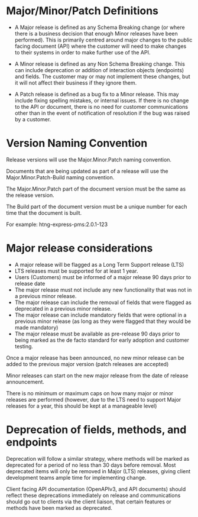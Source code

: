 # Major/Minor/Patch Definitions
* A Major release is defined as any Schema Breaking change (or where there is a business decision that enough Minor releases have been performed). This is primarily centred around major changes to the public facing document (API) where the customer will need to make changes to their systems in order to make further use of the API.

* A Minor release is defined as any Non Schema Breaking change. This can include deprecation or addition of interaction objects (endpoints) and fields. The customer may or may not implement these changes, but it will not affect their business if they ignore them. 

* A Patch release is defined as a bug fix to a Minor release. This may include fixing spelling mistakes, or internal issues. If there is no change to the API or document, there is no need for customer communications other than in the event of notification of resolution if the bug was raised by a customer.

# Version Naming Convention
Release versions will use the Major.Minor.Patch naming convention.

Documents that are being updated as part of a release will use the Major.Minor.Patch-Build naming convention.

The Major.Minor.Patch part of the document version must be the same as the release version.

The Build part of the document version must be a unique number for each time that the document is built.

For example: htng-express-pms:2.0.1-123

# Major release considerations
* A major release will be flagged as a Long Term Support release (LTS)
* LTS releases must be supported for at least 1 year.
* Users (Customers) must be informed of a major release 90 days prior to release date
* The major release must not include any new functionality that was not in a previous minor release.
* The major release can include the removal of fields that were flagged as deprecated in a previous minor release.
* The major release can include mandatory fields that were optional in a previous minor release (as long as they were flagged that they would be made mandatory)
* The major release must be available as pre-release 90 days prior to being marked as the de facto standard for early adoption and customer testing.

Once a major release has been announced, no new minor release can be added to the previous major version (patch releases are accepted)

Minor releases can start on the new major release from the date of release announcement.

There is no minimum or maximum caps on how many major or minor releases are performed (however, due to the LTS need to support Major releases for a year, this should be kept at a manageable level)

# Deprecation of fields, methods, and endpoints
Deprecation will follow a similar strategy, where methods will be marked as deprecated for a period of no less than 30 days before removal. Most deprecated items will only be removed in Major (LTS) releases, giving client development teams ample time for implementing change.

Client facing API documentation (OpenAPIv3, and API documents) should reflect these deprecations immediately on release and communications should go out to clients via the client liaison, that certain features or methods have been marked as deprecated.
